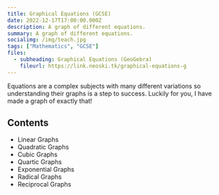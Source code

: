 ```yaml
---
title: Graphical Equations (GCSE)
date: 2022-12-17T17:00:00.000Z
description: A graph of different equations.
summary: A graph of different equations.
socialimg: /img/teach.jpg
tags: ["Mathematics", "GCSE"]
files:
  - subheading: Graphical Equations (GeoGebra)
    fileurl: https://link.neoski.tk/graphical-equations-g
---
```


Equations are a complex subjects with many different variations so understanding their graphs is a step to success. Luckily for you, I have made a graph of exactly that!

## Contents

- Linear Graphs
- Quadratic Graphs
- Cubic Graphs
- Quartic Graphs
- Exponential Graphs
- Radical Graphs
- Reciprocal Graphs
